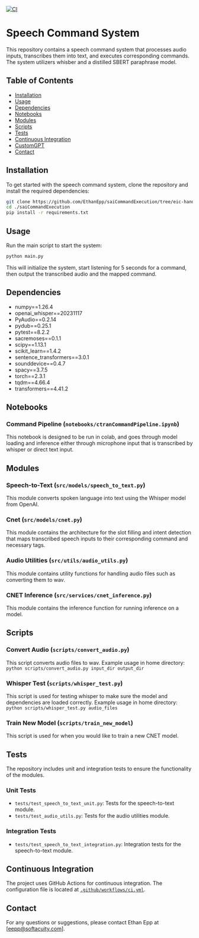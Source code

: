 [![CI](https://github.com/EthanEpp/saiCommandExecution/actions/workflows/ci.yml/badge.svg)](https://github.com/EthanEpp/saiCommandExecution/actions/workflows/ci.yml)

# Speech Command System

This repository contains a speech command system that processes audio inputs, transcribes them into text, and executes corresponding commands. The system utilizers whisber and a distilled SBERT paraphrase model.

## Table of Contents
- [Installation](#installation)
- [Usage](#usage)
- [Dependencies](#dependencies)
- [Notebooks](#notebooks)
- [Modules](#modules)
- [Scripts](#scripts)
- [Tests](#tests)
- [Continuous Integration](#continuous-integration)
- [CustomGPT](#customgpt)
- [Contact](#contact)

## Installation

To get started with the speech command system, clone the repository and install the required dependencies:

```bash
git clone https://github.com/EthanEpp/saiCommandExecution/tree/eic-handoff
cd ./saiCommandExecution
pip install -r requirements.txt
```

## Usage

Run the main script to start the system:

```bash
python main.py
```

This will initialize the system, start listening for 5 seconds for a command, then output the transcribed audio and the mapped command.


## Dependencies

- numpy==1.26.4
- openai_whisper==20231117
- PyAudio==0.2.14
- pydub==0.25.1
- pytest==8.2.2
- sacremoses==0.1.1
- scipy==1.13.1
- scikit_learn==1.4.2
- sentence_transformers==3.0.1
- sounddevice==0.4.7
- spacy==3.7.5
- torch==2.3.1
- tqdm==4.66.4
- transformers==4.41.2

## Notebooks

### Command Pipeline (`notebooks/ctranCommandPipeline.ipynb`)

This notebook is designed to be run in colab, and goes through model loading and inference either through microphone input that is transcribed by whisper or direct text input.

## Modules

### Speech-to-Text (`src/models/speech_to_text.py`)

This module converts spoken language into text using the Whisper model from OpenAI.

### Cnet (`src/models/cnet.py`)

This module contains the architecture for the slot filling and intent detection that maps transcribed speech inputs to their corresponding command and necessary tags.

### Audio Utilities (`src/utils/audio_utils.py`)

This module contains utility functions for handling audio files such as converting them to wav.

### CNET Inference (`src/services/cnet_inference.py`)

This module contains the inference function for running inference on a model.

## Scripts

### Convert Audio (`scripts/convert_audio.py`)

This script converts audio files to wav.
Example usage in home directory: `python scripts/convert_audio.py input_dir output_dir`

### Whisper Test (`scripts/whisper_test.py`)

This script is used for testing whisper to make sure the model and dependencies are loaded correctly.
Example usage in home directory: `python scripts/whisper_test.py audio_files`

### Train New Model (`scripts/train_new_model`)

This script is used for when you would like to train a new CNET model.

## Tests

The repository includes unit and integration tests to ensure the functionality of the modules.

### Unit Tests

- `tests/test_speech_to_text_unit.py`: Tests for the speech-to-text module.
- `tests/test_audio_utils.py`: Tests for the audio utilities module.

### Integration Tests

- `tests/test_speech_to_text_integration.py`: Integration tests for the speech-to-text module.


## Continuous Integration

The project uses GitHub Actions for continuous integration. The configuration file is located at [`.github/workflows/ci.yml`](https://github.com/EthanEpp/saiCommandExecution/blob/main/.github/workflows/ci.yml).


## Contact

For any questions or suggestions, please contact Ethan Epp at [eepp@softacuity.com].
